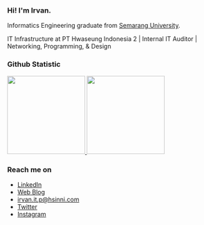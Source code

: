 ### Hi! I'm Irvan.

Informatics Engineering graduate from <a href="https://usm.ac.id/id/">Semarang University</a>.<br>

IT Infrastructure at PT Hwaseung Indonesia 2 | Internal IT Auditor | Networking, Programming, & Design<br>

### Github Statistic
<p align="left">
<a href="https://github.com/irvanyd/">
  <img height="180em" src="https://github-readme-stats-eight-theta.vercel.app/api?username=irvanyd&show_icons=true&theme=algolia&include_all_commits=true&count_private=true"/>
  <img height="180em" src="https://github-readme-stats-eight-theta.vercel.app/api/top-langs/?username=irvanyd&layout=compact&langs_count=8&theme=algolia"/>
</a>
</p>

### Reach me on
- <a href="https://id.linkedin.com/in/irvan-yudha-andika-82419b204">LinkedIn</a>
- <a href="https://indodigitalmedia.blogspot.com/">Web Blog</a>
- irvan.it.p@hsinni.com
- <a href="https://twitter.com/irvnyd">Twitter</a>
- <a href="https://www.instagram.com/irvanyd_/">Instagram</a>
